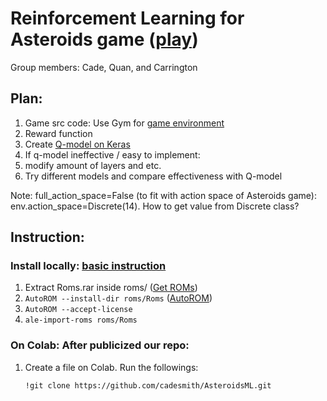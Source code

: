 # Reinforcement Learning for Asteroids game ([play](https://freeasteroids.org/))

Group members: Cade, Quan, and Carrington

## Plan:
1. Game src code: Use Gym for [game environment](https://www.gymlibrary.dev/environments/atari/asteroids/)
1. Reward function
1. Create [Q-model on Keras](https://keras.io/examples/rl/deep_q_network_breakout/)
1. If q-model ineffective / easy to implement:
1. modify amount of layers and etc.
2. Try different models and compare effectiveness with Q-model

Note: full_action_space=False (to fit with action space of Asteroids game): env.action_space=Discrete(14). How to get value from Discrete class?

## Instruction:
### Install locally: [basic instruction](https://brosa.ca/blog/ale-release-v0.7)
1. Extract Roms.rar inside roms/ ([Get ROMs](http://www.atarimania.com/rom_collection_archive_atari_2600_roms.html))
1. `AutoROM --install-dir roms/Roms` ([AutoROM](https://github.com/Farama-Foundation/AutoROM))
1. `AutoROM --accept-license`
1. `ale-import-roms roms/Roms`

### On Colab: After publicized our repo:
1. Create a file on Colab. Run the followings:
    ```
    !git clone https://github.com/cadesmith/AsteroidsML.git
    ```
